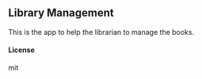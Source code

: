 ## Library Management

This is the app to help the librarian to manage the books.

#### License

mit